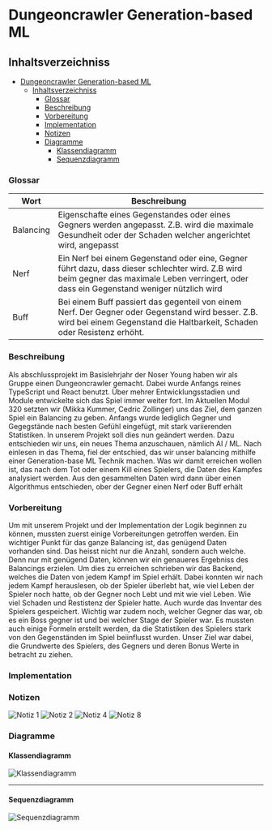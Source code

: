 # Dungeoncrawler Generation-based ML

## Inhaltsverzeichniss
- [Dungeoncrawler Generation-based ML](#dungeoncrawler-generation-based-ml)
  - [Inhaltsverzeichniss](#inhaltsverzeichniss)
    - [ Glossar](#-glossar)
    - [ Beschreibung](#-beschreibung)
    - [ Vorbereitung](#-vorbereitung)
    - [ Implementation](#-implementation)
    - [ Notizen](#-notizen)
    - [ Diagramme](#-diagramme)
      - [Klassendiagramm](#klassendiagramm)
      - [Sequenzdiagramm](#sequenzdiagramm)

### <a name="Glossar"></a> Glossar

|Wort|Beschreibung   |
|---|---|
|Balancing|Eigenschafte eines Gegenstandes oder eines Gegners werden angepasst. Z.B. wird die maximale Gesundheit oder der Schaden welcher angerichtet wird, angepasst|
|Nerf|Ein Nerf bei einem Gegenstand oder eine, Gegner führt dazu, dass dieser schlechter wird. Z.B wird beim gegner das maximale Leben verringert, oder dass ein Gegenstand weniger nützlich wird|
|Buff|Bei einem Buff passiert das gegenteil von einem Nerf. Der Gegner oder Gegenstand wird besser. Z.B. wird bei einem Gegenstand die Haltbarkeit, Schaden oder Resistenz erhöht.|
### <a name="description"></a> Beschreibung

Als abschlussprojekt im Basislehrjahr der Noser Young haben wir als Gruppe einen Dungeoncrawler gemacht. Dabei wurde Anfangs reines TypeScript und React benutzt. Über mehrer Entwicklungsstadien und Module entwickelte sich das Spiel immer weiter fort. Im Aktuellen Modul 320 setzten wir (Mikka Kummer, Cedric Zollinger) uns das Ziel, dem ganzen Spiel ein Balancing zu geben. Anfangs wurde lediglich Gegner und Gegegstände nach besten Gefühl eingefügt, mit stark variierenden Statistiken. In unserem Projekt soll dies nun geändert werden. Dazu entschieden wir uns, ein neues Thema anzuschauen, nämlich AI / ML. Nach einlesen in das Thema, fiel der entschied, das wir unser balancing mithilfe einer Generation-base ML Technik machen. Was wir damit erreichen wollen ist, das nach dem Tot oder einem Kill eines Spielers, die Daten des Kampfes analysiert werden. Aus den gesammelten Daten wird dann über einen Algorithmus entschieden, ober der Gegner einen Nerf oder Buff erhält


### <a name="preps"></a> Vorbereitung
Um mit unserem Projekt und der Implementation der Logik beginnen zu können, mussten zuerst einige Vorbereitungen getroffen werden. Ein wichtiger Punkt für das ganze Balancing ist, das genügend Daten vorhanden sind. Das heisst nicht nur die Anzahl, sondern auch welche. Denn nur mit genügend Daten, können wir ein genaueres Ergebniss des Balancings erzielen. Um dies zu erreichen schrieben wir das Backend, welches die Daten von jedem Kampf im Spiel erhält. Dabei konnten wir nach jedem Kampf herauslesen, ob der Spieler überlebt hat, wie viel Leben der Spieler noch hatte, ob der Gegner noch Lebt und mit wie viel Leben. Wie viel Schaden und Restistenz der Spieler hatte. Auch wurde das Inventar des Spielers gespeichert. Wichtig war zudem noch, welcher Gegner das war, ob es ein Boss gegner ist und bei welcher Stage der Spieler war. 
Es mussten auch einige Formeln erstellt werden, da die Statistiken des Spielers stark von den Gegenständen im Spiel beiinflusst wurden. Unser Ziel war dabei, die Grundwerte des Spielers, des Gegners und deren Bonus Werte in betracht zu ziehen. 

### <a name="impl"></a> Implementation

### <a name="notes"></a> Notizen

![Notiz 1](./project-ressources/MicrosoftTeams-image%20(37).png)
![Notiz 2](./project-ressources/MicrosoftTeams-image%20(31).png)
![Notiz 4](./project-ressources/MicrosoftTeams-image%20(33).png)
![Notiz 8](./project-ressources/MicrosoftTeams-image%20(36).png)



### <a name="diagramms"></a> Diagramme
#### Klassendiagramm
![Klassendiagramm](./project-ressources/class-diagramm.png)
***
#### Sequenzdiagramm
![Sequenzdiagramm](./project-ressources/sequenz-diagramm.png)
